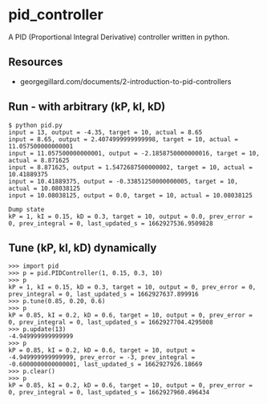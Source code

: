 # pid_controller
A PID (Proportional Integral Derivative) controller written in python.

## Resources

* georgegillard.com/documents/2-introduction-to-pid-controllers

## Run - with arbitrary (kP, kI, kD)


```
$ python pid.py 
input = 13, output = -4.35, target = 10, actual = 8.65
input = 8.65, output = 2.4074999999999998, target = 10, actual = 11.057500000000001
input = 11.057500000000001, output = -2.1858750000000016, target = 10, actual = 8.871625
input = 8.871625, output = 1.5472687500000002, target = 10, actual = 10.41889375
input = 10.41889375, output = -0.33851250000000005, target = 10, actual = 10.08038125
input = 10.08038125, output = 0.0, target = 10, actual = 10.08038125

Dump state
kP = 1, kI = 0.15, kD = 0.3, target = 10, output = 0.0, prev_error = 0, prev_integral = 0, last_updated_s = 1662927536.9509828
```

## Tune (kP, kI, kD) dynamically
```
>>> import pid
>>> p = pid.PIDController(1, 0.15, 0.3, 10)
>>> p
kP = 1, kI = 0.15, kD = 0.3, target = 10, output = 0, prev_error = 0, prev_integral = 0, last_updated_s = 1662927637.899916
>>> p.tune(0.85, 0.20, 0.6)
>>> p
kP = 0.85, kI = 0.2, kD = 0.6, target = 10, output = 0, prev_error = 0, prev_integral = 0, last_updated_s = 1662927704.4295008
>>> p.update(13)
-4.949999999999999
>>> p
kP = 0.85, kI = 0.2, kD = 0.6, target = 10, output = -4.949999999999999, prev_error = -3, prev_integral = -0.6000000000000001, last_updated_s = 1662927926.18669
>>> p.clear()
>>> p
kP = 0.85, kI = 0.2, kD = 0.6, target = 10, output = 0, prev_error = 0, prev_integral = 0, last_updated_s = 1662927960.496434
```

